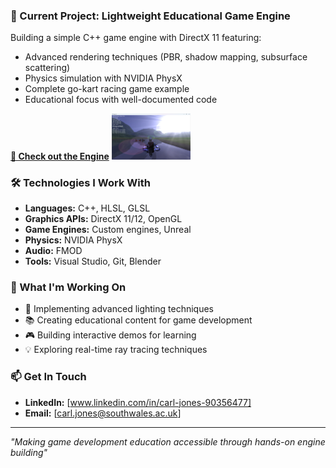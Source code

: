 
### 🚀 Current Project: Lightweight Educational Game Engine
Building a simple C++ game engine with DirectX 11 featuring:
- Advanced rendering techniques (PBR, shadow mapping, subsurface scattering)
- Physics simulation with NVIDIA PhysX
- Complete go-kart racing game example
- Educational focus with well-documented code

**[🔗 Check out the Engine](https://github.com/Carl-Jones-Git/GameEngine)**
<img src="https://github.com/Carl-Jones-Git/GameEngine/blob/main/Resources/Textures/ScreenShot.png" alt="Alt text" width="25%" />

### 🛠️ Technologies I Work With
- **Languages:** C++, HLSL, GLSL
- **Graphics APIs:** DirectX 11/12, OpenGL
- **Game Engines:** Custom engines, Unreal
- **Physics:** NVIDIA PhysX
- **Audio:** FMOD
- **Tools:** Visual Studio, Git, Blender

### 🎯 What I'm Working On
- 🔧 Implementing advanced lighting techniques
- 📚 Creating educational content for game development
- 🎮 Building interactive demos for learning
- 💡 Exploring real-time ray tracing techniques

### 📫 Get In Touch
- **LinkedIn:** [www.linkedin.com/in/carl-jones-90356477]
- **Email:** [carl.jones@southwales.ac.uk]


---
*"Making game development education accessible through hands-on engine building"*
